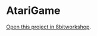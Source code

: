 AtariGame
=====

[Open this project in 8bitworkshop](http://8bitworkshop.com/redir.html?platform=vcs&githubURL=https%3A%2F%2Fgithub.com%2FScytheandGenesisGames%2FAtariGame&file=AtariGame.a).
